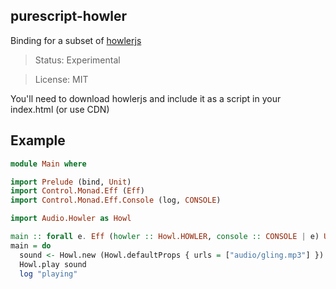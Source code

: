 purescript-howler
-----------------

Binding for a subset of [howlerjs](http://howlerjs.com/)

> Status: Experimental

> License: MIT

You'll need to download howlerjs and include it as a script in your index.html (or use CDN)

## Example

```purs
module Main where

import Prelude (bind, Unit)
import Control.Monad.Eff (Eff)
import Control.Monad.Eff.Console (log, CONSOLE)

import Audio.Howler as Howl

main :: forall e. Eff (howler :: Howl.HOWLER, console :: CONSOLE | e) Unit
main = do
  sound <- Howl.new (Howl.defaultProps { urls = ["audio/gling.mp3"] })
  Howl.play sound
  log "playing"

```

